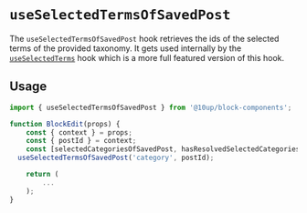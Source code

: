 # `useSelectedTermsOfSavedPost`

The `useSelectedTermsOfSavedPost` hook retrieves the ids of the selected terms of the provided taxonomy. It gets used internally by the [`useSelectedTerms`](../use-selected-terms/) hook which is a more full featured version of this hook.

## Usage

```js
import { useSelectedTermsOfSavedPost } from '@10up/block-components';

function BlockEdit(props) {
    const { context } = props;
    const { postId } = context;
    const [selectedCategoriesOfSavedPost, hasResolvedSelectedCategoriesOfSavedPost] =
  useSelectedTermsOfSavedPost('category', postId);

    return (
        ...
    );
}
```
